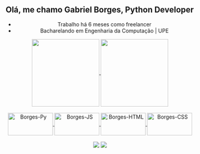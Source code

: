 ## Olá, me chamo **Gabriel Borges**, Python Developer

<div align="center">
  
 - Trabalho há 6 meses como freelancer
 - Bacharelando em Engenharia da Computação | UPE
  
</div>

<div align="center">
  <a href="https://github.com/devgabrielsborges">
  
  <img align= "center" height="180em" src="https://github-readme-stats.vercel.app/api?username=devgabrielsborges&theme=github_dark">
  <img align= "center" height="180em" src="https://github-readme-stats.vercel.app/api/top-langs/?username=devgabrielsborges&layout=donut&theme=github_dark"/>
  
  <div align="center">
    <br>
    <img align="center" alt="Borges-Py" height="60" width="120" src="https://cdn.jsdelivr.net/gh/devicons/devicon@latest/icons/python/python-plain-wordmark.svg">
    <img align="center" alt="Borges-JS" height="60" width="120" src="https://cdn.jsdelivr.net/gh/devicons/devicon@latest/icons/javascript/javascript-original.svg">
    <img align="center" alt="Borges-HTML" height="60" width="120" src="https://cdn.jsdelivr.net/gh/devicons/devicon@latest/icons/html5/html5-original.svg">
    <img align="center" alt="Borges-CSS" height="60" width="120" src="https://cdn.jsdelivr.net/gh/devicons/devicon@latest/icons/css3/css3-original.svg">
  </div>
  <div align="center">
      <br>
      <a href="https://instagram.com/gabrielsborgees" target="_blank"><img src="https://img.shields.io/badge/-Instagram-%23E4405F?style=for-the-badge&logo=instagram&logoColor=white" target="_blank"></a>
      <a href = "mailto:devgabrielsborges@gmail.com"><img src="https://img.shields.io/badge/-Gmail-%23333?style=for-the-badge&logo=gmail&logoColor=white" target="_blank"></a>
  </div>
         
</div>
